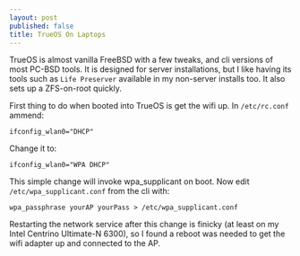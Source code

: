 ```yaml
---
layout: post
published: false
title: TrueOS On Laptops
---
```


TrueOS is almost vanilla FreeBSD with a few tweaks, and cli versions of most PC-BSD tools. It is designed for server installations, but I like having its tools such as `Life Preserver` available in my non-server installs too. It also sets up a ZFS-on-root quickly. 

First thing to do when booted into TrueOS is get the wifi up. In `/etc/rc.conf` ammend:

```
ifconfig_wlan0="DHCP"
```

Change it to:

```
ifconfig_wlan0="WPA DHCP"
```

This simple change will invoke wpa_supplicant on boot. Now edit `/etc/wpa_supplicant.conf` from the cli with:

```
wpa_passphrase yourAP yourPass > /etc/wpa_supplicant.conf
```
Restarting the network service after this change is finicky (at least on my Intel Centrino Ultimate-N 6300), so I found a reboot was needed to get the wifi adapter up and connected to the AP.


